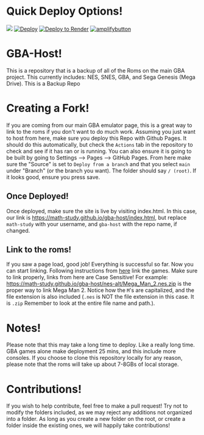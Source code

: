 # Quick Deploy Options!
[<img src="https://www.netlify.com/img/deploy/button.svg">](https://app.netlify.com/start/deploy?repository=https://github.com/math-study/gba-host)
[![Deploy](https://www.herokucdn.com/deploy/button.svg)](https://heroku.com/deploy?template=https://github.com/math-study/gba-host)
[![Deploy to Render](https://render.com/images/deploy-to-render-button.svg)](https://render.com/deploy?repo=https://github.com/math-study/gba-host)
[![amplifybutton](https://oneclick.amplifyapp.com/button.svg)](https://console.aws.amazon.com/amplify/home#/deploy?repo=https://github.com/math-study/gba-host)


# GBA-Host!
This is a repository that is a backup of all of the Roms on the main GBA project. This currently includes: NES, SNES, GBA, and Sega Genesis (Mega Drive). 
This is a Backup Repo
# Creating a Fork!
If you are coming from our main GBA emulator page, this is a great way to link to the roms if you don't want to do much work. Assuming you just want to host from here, make sure you deploy this Repo with Github Pages. It should do this automatically, but check the `Actions` tab in the repository to check and see if it has ran or is running. You can also ensure it is going to be built by going to Settings --> Pages --> GitHub Pages. From here make sure the "Source" is set to `Deploy from a branch` and that you select `main` under "Branch" (or the branch you want). The folder should say `/ (root)`. If it looks good, ensure you press save.

## Once Deployed!
Once deployed, make sure the site is live by visiting index.html. In this case, our link is https://math-study.github.io/gba-host/index.html, but replace `math-study` with your username, and `gba-host` with the repo name, if changed. 

## Link to the roms!
If you saw a page load, good job! Everything is successful so far. Now you can start linking. Following instructions from [here](https://github.com/math-study/gba/blob/gh-pages/docs/UltimateGuide.md) link the games. Make sure to link properly, links from here are Case Sensitive! For example: https://math-study.github.io/gba-host/nes-alt/Mega_Man_2.nes.zip is the proper way to link Mega Man 2. Notice how the `M`'s are capitalized, and the file extension is also included (`.nes` is NOT the file extension in this case. It is `.zip` Remember to look at the entire file name and path.). 

# Notes!
Please note that this may take a long time to deploy. Like a really long time. GBA games alone make deployment 25 mins, and this include more consoles. 
If you choose to clone this repository locally for any reason, please note that the roms will take up about 7-8GBs of local storage. 
 
# Contributions! 
If you wish to help contribute, feel free to make a pull request! Try not to modify the folders included, as we may reject any additions not organized into a folder. As long as you create a new folder on the root, or create a folder inside the existing ones, we will happily take contributions!

